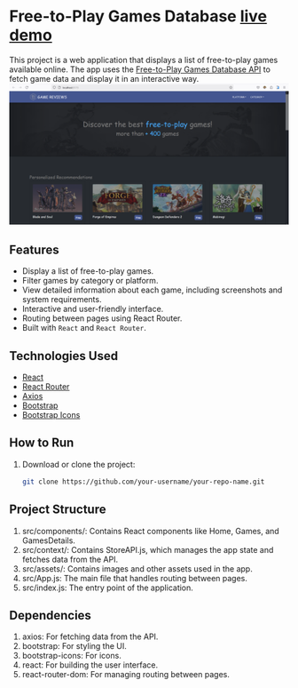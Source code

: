# Free-to-Play Games Database [live demo](https://game-over-route-rouge.vercel.app/)

This project is a web application that displays a list of free-to-play games available online. The app uses the [Free-to-Play Games Database API](https://www.freetogame.com/api-doc) to fetch game data and display it in an interactive way.
![Add Product Preview](./public/preview_1.png)

## Features

- Display a list of free-to-play games.
- Filter games by category or platform.
- View detailed information about each game, including screenshots and system requirements.
- Interactive and user-friendly interface.
- Routing between pages using React Router.
- Built with `React` and `React Router`.

## Technologies Used

- [React](https://reactjs.org/)
- [React Router](https://reactrouter.com/)
- [Axios](https://axios-http.com/)
- [Bootstrap](https://getbootstrap.com/)
- [Bootstrap Icons](https://icons.getbootstrap.com/)

## How to Run

1. Download or clone the project:

   ```bash
   git clone https://github.com/your-username/your-repo-name.git

## Project Structure
1. src/components/: Contains React components like Home, Games, and GamesDetails.
2. src/context/: Contains StoreAPI.js, which manages the app state and fetches data from the API.
3. src/assets/: Contains images and other assets used in the app.
4. src/App.js: The main file that handles routing between pages.
5. src/index.js: The entry point of the application.

## Dependencies
   1. axios: For fetching data from the API.
   2. bootstrap: For styling the UI.
   3. bootstrap-icons: For icons.
   4. react: For building the user interface.
   5. react-router-dom: For managing routing between pages.